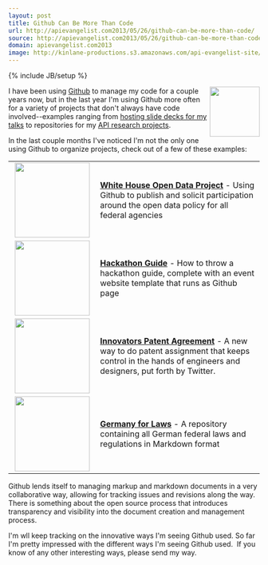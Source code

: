 ```yaml
---
layout: post
title: Github Can Be More Than Code
url: http://apievangelist.com2013/05/26/github-can-be-more-than-code/
source: http://apievangelist.com2013/05/26/github-can-be-more-than-code/
domain: apievangelist.com2013
image: http://kinlane-productions.s3.amazonaws.com/api-evangelist-site/blog/github-logo-basic.png
---
```

{% include JB/setup %}<p>
     <a href="http://github.com"><img src="http://kinlane-productions.s3.amazonaws.com/api-evangelist-site/blog/github-logo-basic.png"  width="100" align="right" /></a>
</p>
<p>
     I have been using <a href="http://github.com">Github</a> to manage my code for a couple years now, but in the last year I'm using Github more often for a variety of projects that don't always have code involved--examples ranging from <a href="http://kinlane.github.io/talks/">hosting slide decks for my talks</a> to repositories for my <a href="/trends/">API research projects</a>.
</p>
<p>
     In the last couple months I've noticed I'm not the only one using Github to organize projects, check out of a few of these examples:
</p>
<table cellspacing="3" cellpadding="3" width="90%">
     <tbody>
          <tr>
               <td width="160" align="center">
                    <a href="http://project-open-data.github.io/" target="_blank"><img src="https://s3.amazonaws.com/kinlane-productions/github/white-house-open-government-initiative.png"  width="150" /></a>
               </td>
               <td>
                    <strong><a href="http://project-open-data.github.io/" target="_blank">White House Open Data Project</a></strong> - Using Github to publish and solicit participation around the open data policy for all federal agencies
               </td>
          </tr>
          <tr>
               <td width="160" align="center">
                    <a href="http://kinlane.github.io/hack-weekends-guide/" target="_blank"><img src="https://s3.amazonaws.com/kinlane-productions/github/hackathon-guide-screenshot.png"  width="150" /></a>
               </td>
               <td>
                    <strong><a href="http://kinlane.github.io/hack-weekends-guide/" target="_blank">Hackathon Guide</a></strong> - How to throw a hackathon guide, complete with an event website template that runs as Github page
               </td>
          </tr>
          <tr>
               <td width="160" align="center">
                    <a href="https://github.com/twitter/innovators-patent-agreement" target="_blank"><img src="https://s3.amazonaws.com/kinlane-productions/github/innovators-patent-agreement.png"  width="150" /></a>
               </td>
               <td>
                    <strong><a href="https://github.com/twitter/innovators-patent-agreement" target="_blank">Innovators Patent Agreement</a></strong> - A new way to do patent assignment that keeps control in the hands of engineers and designers, put forth by Twitter.
               </td>
          </tr>
          <tr>
               <td width="160" align="center">
                    <a href="https://github.com/bundestag/gesetze" target="_blank"><img src="https://s3.amazonaws.com/kinlane-productions/github/german-federal-law-on-github.png"  width="150" /></a>
               </td>
               <td>
                    <strong><a href="https://github.com/bundestag/gesetze" target="_blank">Germany for Laws</a></strong> - A repository containing all German federal laws and regulations in Markdown format
               </td>
          </tr>
     </tbody>
</table>
<p>
     Github lends itself to managing markup and markdown documents in a very collaborative way, allowing for tracking issues and revisions along the way. There is something about the open source process that introduces transparency and visibility into the document creation and management process.
</p>
<p>
     I'm wll keep tracking on the innovative ways I'm seeing Github used. So far I'm pretty impressed with the different ways I'm seeing Github used.  If you know of any other interesting ways, please send my way.
</p>
